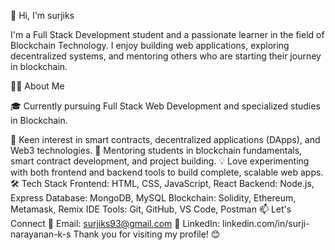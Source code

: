 👋 Hi, I'm surjiks

I'm a Full Stack Development student and a passionate learner in the field of Blockchain Technology. I enjoy building web applications, exploring decentralized systems, and mentoring others who are starting their journey in blockchain.

👨‍💻 About Me

🎓 Currently pursuing Full Stack Web Development and specialized studies in Blockchain.

🧠 Keen interest in smart contracts, decentralized applications (DApps), and Web3 technologies.
🤝 Mentoring students in blockchain fundamentals, smart contract development, and project building.
💡 Love experimenting with both frontend and backend tools to build complete, scalable web apps.
🛠️ Tech Stack
Frontend: HTML, CSS, JavaScript, React
Backend: Node.js, Express
Database: MongoDB, MySQL
Blockchain: Solidity, Ethereum, Metamask, Remix IDE
Tools: Git, GitHub, VS Code, Postman
📫 Let's Connect
📧 Email: surjiks93@gmail.com
💼 LinkedIn: linkedin.com/in/surji-narayanan-k-s
Thank you for visiting my profile! 😊
